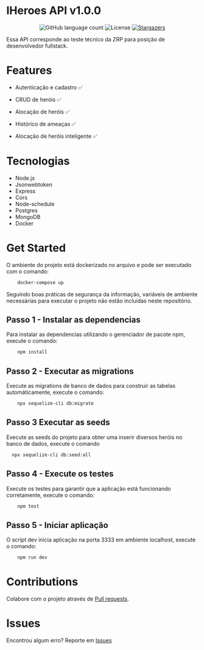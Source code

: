 # IHeroes API v1.0.0

<p align="center">
  <img alt="GitHub language count" src="https://img.shields.io/github/languages/count/ritecsuy-ariel/iheroes-backend?color=%2304D361">

  <img alt="License" src="https://img.shields.io/badge/license-MIT-%2304D361">

  <a href="https://github.com/ritecsuy-ariel/iheroes-backend/stargazers">
    <img alt="Stargazers" src="https://img.shields.io/github/stars/ritecsuy-ariel/iheroes-backend?style=social">
  </a>
</p>

Essa API corresponde ao teste técnico da ZRP para posição de desenvolvedor fullstack. 

# Features

- Autenticação e cadastro ✅

- CRUD de heróis ✅

- Alocação de heróis ✅

- Histórico de ameaças ✅

- Alocação de heróis inteligente ✅

# Tecnologias

- Node.js
- Jsonwebtoken
- Express
- Cors
- Node-schedule
- Postgres
- MongoDB
- Docker

# Get Started

O ambiente do projeto está dockerizado no arquivo e pode ser executado com o comando:

```sh
    docker-compose up
```

Seguindo boas práticas de segurança da informação, variáveis de ambiente necessárias para executar o projeto não estão incluídas neste repositório.

## Passo 1 - Instalar as dependencias

Para instalar as dependencias utilizando o gerenciador de pacote npm, execute o comando:

```sh
    npm install
```

## Passo 2 - Executar as migrations 

Execute as migrations de banco de dados para construir as tabelas automáticamente, execute o comando:

```sh
    npx sequelize-cli db:migrate
```

## Passo 3 Executar as seeds

Execute as seeds do projeto para obter uma inserir diversos heróis no banco de dados, execute o comando

```sh
  npx sequelize-cli db:seed:all
```

## Passo 4 - Execute os testes

Execute os testes para garantir que a aplicação está funcionando corretamente, execute o comando:

```sh
    npm test
```

## Passo 5 -  Iniciar aplicação

O script dev inicia aplicação na porta 3333 em ambiente localhost, execute o comando:

```sh
    npm run dev
```

# Contributions

Colabore com o projeto através de [Pull requests](https://github.com/ritecsuy-ariel/iheroes-backend/pulls).

# Issues

Encontrou algum erro? Reporte em [Issues](https://github.com/ritecsuy-ariel/iheroes-backend/issues)